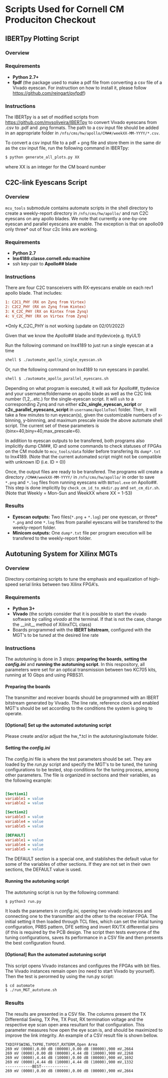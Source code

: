 # Scripts Used for Cornell CM Produciton Checkout

## IBERTpy Plotting Script
### Overview
### Requirements
- **Python 2.7+**
- **fpdf** (the package used to make a pdf file from converting a csv file of a Vivado eyescan. For instruction on how to install it, please follow https://github.com/reingart/pyfpdf) 
### Instructions
The IBERTpy is a set of modified scripts from https://github.com/mvsoliveira/IBERTpy to convert Vivado eyescans from .csv to .pdf and .png formats. The path to a csv input file should be added in an appropriate folder in `/nfs/cms/hw/apollo/CM##/weekXX-MM-YYYY/*.csv`. 

To convert a csv input file to a pdf + png file and store them in the same dir as the csv input file, run the following command in IBERTpy:
```sh
$ python generate_all_plots.py XX  
```
where XX is an integer for the CM board number

## C2C-link Eyescans Script

### Overview
`mcu_tools` submodule contains automate scripts in the shell directory to create a weekly-report directory in `/nfs/cms/hw/apollo/` and run C2C eyescans on any apollo blades. We note that currently a one-by-one eyescan and parallel eyescans are enable. The exception is that on apollo09 only three* out of four c2c links are working.  
### Requirements
- **Python 2.7** 
- **lnx4189.classe.cornell.edu machine** 
- ssh key-pair to **Apollo## blade**
### Instructions
There are four C2C transceivers with RX-eyescans enable on each rev1 apollo blade. That includes:
```INI
1: C2C1_PHY (RX on Zynq from Virtex)
2: C2C2_PHY (RX on Zynq from Kintex)
3: K_C2C_PHY (RX on Kintex from Zynq)
4: V_C2C_PHY (RX on Virtex from Zynq)
```

*Only K_C2C_PHY is not working (update on 02/01/2022)

Given that we know the Apollo## blade and ttydevice(e.g. ttyUL1)

Run the following command on lnx4189 to just run a single eyescan at a time
```sh
shell $ ./automate_apollo_single_eyescan.sh
```
Or, run the following command on lnx4189 to run eyescans in parallel. 
```sh
shell $ ./automate_apollo_parallel_eyescans.sh
```

Depending on what program is executed, it will ask for Apollo##, ttydevice and your username/foldername on apollo blade as well as the C2C link number (1,2,..etc.) for the single-eyescan script. It will `ssh` to a corresponding Zynq and run either **c2c_single_eyescan_script** or **c2c_parallel_eyescans_script** in `username/ApolloTool` folder. Then, it will take a few minutes to run eyescan(s), given the customizable numbers of x-binning, y-binnning, and maximum prescale inside the above automate shell script. The current set of these parameters is {binx=40,biny=40,max_prescale=6}. 

In addition to eyescan outputs to be transfered, both programs also implicitly dump CM##, ID and some commands to check statuses of FPGAs on the CM module to `mcu_tools/data` folder before transfering its `dump*.txt` to lnx4189. (Note that the current automated script might not be compatible with unknown ID (i.e. ID = 0))    

Once, the output files are ready to be transfered. The programs will create a directory `/CM##/weekXX-MM-YYYY/` in `/nfs/cms/hw/apollo/` in order to save `*.png` and `*.log` files from running eyescans with `BUTool.exe` on Apollo##. This step is done implicitly by `check_cm_id_to_mkdir.py` and `set_cm_dir.sh`. (Note that Weekly = Mon-Sun and WeekXX where XX = 1-53)


### Results

* **Eyescan outputs:** Two files(`*.png` + `*.log`) per one eyescan, or three* `*.png` and one `*.log` files from parallel eyescans will be transfered to the weekly-report folder. 
* **Minicom outputs:** One `dump*.txt` file per program execution will be transfered to the weekly-report folder. 

## Autotuning System for Xilinx MGTs

### Overview
Directory containing scripts to tune the emphasis and equalization of
high-speed serial links between two Xilinx FPGA's.

### Requirements
- **Python 3+**
- **Vivado** (the scripts consider that it is possible to start the vivado
  software by calling *vivado* at the terminal. If that is not the case, change
  the \_\_init\_\_ method of XilinxTCL class)
- Boards programmed with the **IBERT bitstream**, configured with the MGT's to
  be tuned at the desired line rate

### Instructions
The autotuning is done in 3 steps: **preparing the boards**, **setting the
*config.ini*** and **running the autotuning script**. In this respository, all
parameters were set for an optical transmission between two KC705 kits, running
at 10 Gbps and using PRBS31.

#### Preparing the boards
The transmitter and receiver boards should be programmed with an IBERT bitstream
generated by Vivado. The line rate, reference clock and enabled MGT's should be
set according to the conditions the system is going to operate.

#### [Optional] Set up the automated autotuning script
Please create and/or adjust the hw_*.tcl in the autotuning/automate folder.

#### Setting the *config.ini*
The *config.ini* file is where the test parameters should be set. They are
loaded by the *run.py* script and specify the MGT's to be tuned, the tuning
configurations to be tested, stop conditions for the tuning process, among other
parameters. The file is organized in sections and their variables, as the
following example:

```INI

[Section1]
variable1 = value
variable2 = value

[Section2]
variable3 = value
variable4 = value
variable5 = value

[DEFAULT]
variable1 = value
variable4 = value
variable5 = value

```

The DEFAULT section is a special one, and stablishes the default value for some
of the variables of other sections. If they are not set in their own sections,
the DEFAULT value is used.

#### Running the autotuning script
The autotuning script is run by the following command:

```sh
$ python3 run.py
```

It loads the parameters in *config.ini*, opening two vivado instances and
connecting one to the transmitter and the other to the receiver FPGA. The
initial setting it then loaded through TCL files, which can set the initial
tuning configuration, PRBS pattern, DFE setting and invert RX/TX differential
pins (if this is required by the PCB design. The script then tests everyone of
the tuning configurations, saves its performance in a CSV file and then presents
the best configuration found.

#### [Optional] Run the automated autotuning script
This script opens Vivado instances and configures the FPGAs with bit files. The 
Vivado instances remain open (no need to start Vivado by yourself). Then the test 
is perormed by using the run.py script:

```sh
$ cd automate
$ ./run_MGT_autotune.sh
```

### Results
The results are presented in a CSV file. The columns present the TX Differential
Swing, TX Pre, TX Post, RX termination voltage and the respective eye scan open
area resultant for that configuration. This parameter measures how open the eye
scan is, and should be maximized to improve the link integrity. An example of a
CSV result file is shown bellow.

```CSV
TXDIFFSWING,TXPRE,TXPOST,RXTERM,Open Area
269 mV (0000),0.00 dB (00000),0.00 dB (00000),900 mV,2664
269 mV (0000),0.00 dB (00000),4.44 dB (10000),900 mV,2268
269 mV (0000),4.44 dB (10000),0.00 dB (00000),900 mV,1692
269 mV (0000),4.44 dB (10000),4.44 dB (10000),900 mV,1332
------------BEST------------
269 mV (0000),0.00 dB (00000),0.00 dB (00000),900 mV,2664

```

